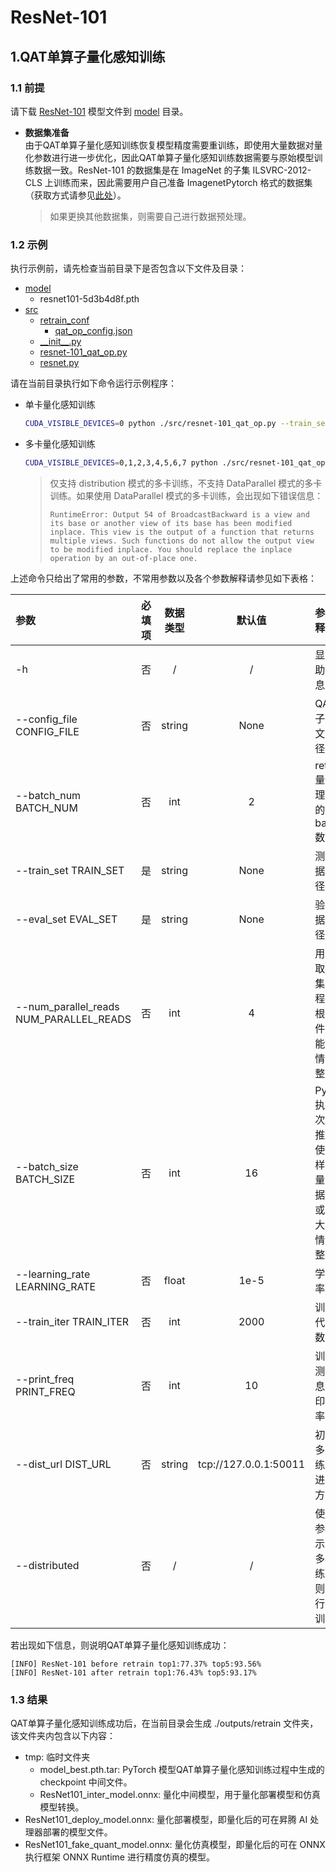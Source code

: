 # ResNet-101

## 1.QAT单算子量化感知训练

### 1.1 前提

请下载 [ResNet-101](https://obs-9be7.obs.cn-east-2.myhuaweicloud.com/003_Atc_Models/AE/ATC%20Model/resnet-101_nuq/resnet101-5d3b4d8f.pth) 模型文件到 [model](./model/) 目录。

+ **数据集准备**  
由于QAT单算子量化感知训练恢复模型精度需要重训练，即使用大量数据对量化参数进行进一步优化，因此QAT单算子量化感知训练数据需要与原始模型训练数据一致。ResNet-101 的数据集是在 ImageNet 的子集 ILSVRC-2012-CLS 上训练而来，因此需要用户自己准备 ImagenetPytorch 格式的数据集（获取方式请参见[此处](https://github.com/pytorch/examples/tree/master/imagenet)）。
  
  > 如果更换其他数据集，则需要自己进行数据预处理。

### 1.2 示例

执行示例前，请先检查当前目录下是否包含以下文件及目录：

+ [model](./model/)
  + resnet101-5d3b4d8f.pth
+ [src](./src/)
  + [retrain_conf](./src/retrain_conf/)
    + [qat_op_config.json](./src/retrain_conf/qat_op_config.json)
  + [\_\_init__.py](./src/__init__.py)
  + [resnet-101_qat_op.py](./src/resnet-101_qat_op.py)
  + [resnet.py](./src/resnet.py)

请在当前目录执行如下命令运行示例程序：

+ 单卡量化感知训练

  ```bash
  CUDA_VISIBLE_DEVICES=0 python ./src/resnet-101_qat_op.py --train_set TRAIN_SET --eval_set EVAL_SET --config_file ./src/retrain_conf/qat_op_config.json
  ```

+ 多卡量化感知训练

  ```bash
  CUDA_VISIBLE_DEVICES=0,1,2,3,4,5,6,7 python ./src/resnet-101_qat_op.py --train_set TRAIN_SET --eval_set EVAL_SET --config_file ./src/retrain_conf/qat_op_config.json --distributed
  ```

  > 仅支持 distribution 模式的多卡训练，不支持 DataParallel 模式的多卡训练。如果使用 DataParallel 模式的多卡训练，会出现如下错误信息：
  >
  > ```none
  > RuntimeError: Output 54 of BroadcastBackward is a view and its base or another view of its base has been modified inplace. This view is the output of a function that returns multiple views. Such functions do not allow the output view to be modified inplace. You should replace the inplace operation by an out-of-place one.
  > ```

上述命令只给出了常用的参数，不常用参数以及各个参数解释请参见如下表格：

| 参数                                    | 必填项 | 数据类型 |        默认值         | 参数解释                                                     |
| :-------------------------------------- | :----: | :------: | :-------------------: | :----------------------------------------------------------- |
| -h                                      |   否   |    /     |           /           | 显示帮助信息。                                               |
| --config_file CONFIG_FILE               |   否   |  string  |         None          | QAT算子配置文件路径。                                        |
| --batch_num BATCH_NUM                   |   否   |   int    |           2           | retrain 量化推理阶段的 batch 数。                            |
| --train_set TRAIN_SET                   |   是   |  string  |         None          | 测试数据集路径。                                             |
| --eval_set EVAL_SET                     |   是   |  string  |         None          | 验证数据集路径。                                             |
| --num_parallel_reads NUM_PARALLEL_READS |   否   |   int    |           4           | 用于读取数据集的线程数，根据硬件运算能力酌情调整。           |
| --batch_size BATCH_SIZE                 |   否   |   int    |          16           | PyTorch 执行一次前向推理所使用的样本数量，根据内存或显存大小酌情调整。 |
| --learning_rate LEARNING_RATE           |   否   |  float   |         1e-5          | 学习率。                                                     |
| --train_iter TRAIN_ITER                 |   否   |   int    |         2000          | 训练迭代次数。                                               |
| --print_freq PRINT_FREQ                 |   否   |   int    |          10           | 训练及测试信息的打印频率。                                   |
| --dist_url DIST_URL                     |   否   |  string  | tcp://127.0.0.1:50011 | 初始化多卡训练通信进程的方法。                               |
| --distributed                           |   否   |    /     |           /           | 使用该参数表示进行多卡训练，否则不进行多卡训练。             |

若出现如下信息，则说明QAT单算子量化感知训练成功：

```none
[INFO] ResNet-101 before retrain top1:77.37% top5:93.56%
[INFO] ResNet-101 after retrain top1:76.43% top5:93.17%
```

### 1.3 结果

QAT单算子量化感知训练成功后，在当前目录会生成 ./outputs/retrain 文件夹，该文件夹内包含以下内容：

+ tmp: 临时文件夹
  + model_best.pth.tar: PyTorch 模型QAT单算子量化感知训练过程中生成的 checkpoint 中间文件。
  + ResNet101_inter_model.onnx: 量化中间模型，用于量化部署模型和仿真模型转换。
+ ResNet101_deploy_model.onnx: 量化部署模型，即量化后的可在昇腾 AI 处理器部署的模型文件。
+ ResNet101_fake_quant_model.onnx: 量化仿真模型，即量化后的可在 ONNX 执行框架 ONNX Runtime 进行精度仿真的模型。
